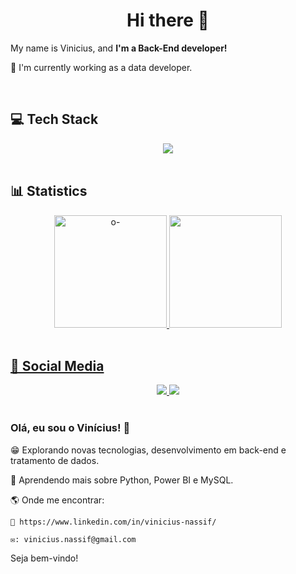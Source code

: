  <h1 align="center"> Hi there 👋</h1>
 
<p>
    My name is Vinicius, and <strong>I'm a Back-End developer!</strong>
</p>
 
💼 I'm currently working as a data developer.

<br>

<h2>💻 Tech Stack</h2> 
<div align="center">
<img src="https://skillicons.dev/icons?i=py,flask,postman,selenium,mysql,github,ai,discord,vscode&theme=dark" /> 
</div>

<br>
<h2>📊 Statistics</h2>
<div align="center">
  <a href="https://github.com/Vinicius-Nassif">
<img height="180em" src="https://github-readme-stats.vercel.app/api?username=Vinicius-Nassif&show_icons=true&theme=dracula&include_all_commits=true&count_private=true" alt="o-"/>
   <img height="180em" src="https://github-readme-stats.vercel.app/api/top-langs/?username=vinicius-nassif&layout=compact&langs_count=7&theme=dracula"/>

</div>
<br>

<h2>📱 Social Media</h2>
<div align="center">
<a href="https://www.linkedin.com/in/vinicius-nassif/"> 
	<img src="https://img.shields.io/badge/LinkedIn-0077B5?style=for-the-badge&logo=linkedin&logoColor=white" />
<a href="mailto:vinicius.nassif@gmail.com"> 
	<img src="https://img.shields.io/badge/Gmail-D14836?style=for-the-badge&logo=gmail&logoColor=white" />
 <a/><br><br>
	 
	 
</div>






	

### Olá, eu sou o Vinícius! 👋

😁 Explorando novas tecnologias, desenvolvimento em back-end e tratamento de dados.

🌱 Aprendendo mais sobre Python, Power BI e MySQL.

🌎 Onde me encontrar:

    💼 https://www.linkedin.com/in/vinicius-nassif/

    ✉️: vinicius.nassif@gmail.com
    

Seja bem-vindo!
